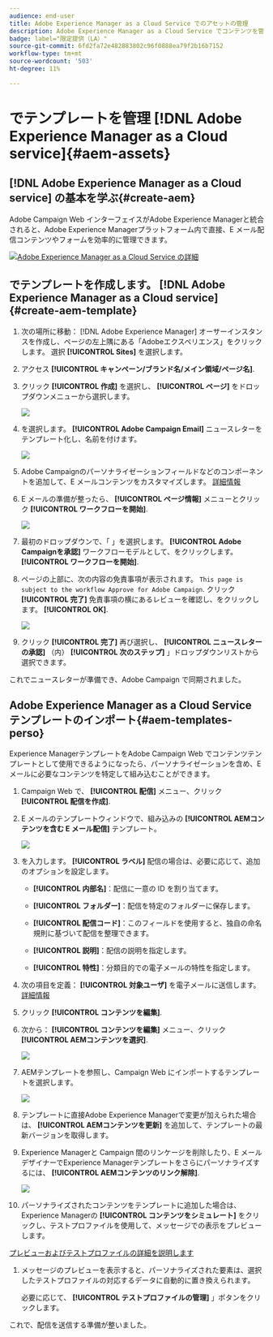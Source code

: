```yaml
---
audience: end-user
title: Adobe Experience Manager as a Cloud Service でのアセットの管理
description: Adobe Experience Manager as a Cloud Service でコンテンツを管理する方法を説明します
badge: label="限定提供（LA）"
source-git-commit: 6fd2fa72e482883802c96f0888ea79f2b16b7152
workflow-type: tm+mt
source-wordcount: '503'
ht-degree: 11%

---
```


# でテンプレートを管理 [!DNL Adobe Experience Manager as a Cloud service]{#aem-assets}

## [!DNL Adobe Experience Manager as a Cloud service] の基本を学ぶ{#create-aem}

Adobe Campaign Web インターフェイスがAdobe Experience Managerと統合されると、Adobe Experience Managerプラットフォーム内で直接、E メール配信コンテンツやフォームを効率的に管理できます。

![](assets/do-not-localize/book.png)[Adobe Experience Manager as a Cloud Service の詳細](https://experienceleague.adobe.com/docs/experience-manager-cloud-service/content/sites/authoring/getting-started/quick-start.html?lang=en)

## でテンプレートを作成します。 [!DNL Adobe Experience Manager as a Cloud service]{#create-aem-template}

1. 次の場所に移動： [!DNL Adobe Experience Manager] オーサーインスタンスを作成し、ページの左上隅にある「Adobeエクスペリエンス」をクリックします。 選択 **[!UICONTROL Sites]** を選択します。

1. アクセス **[!UICONTROL キャンペーン/ブランド名/メイン領域/ページ名]**.

1. クリック **[!UICONTROL 作成]** を選択し、 **[!UICONTROL ページ]** をドロップダウンメニューから選択します。

   ![](assets/aem_1.png)

1. を選択します。 **[!UICONTROL Adobe Campaign Email]** ニュースレターをテンプレート化し、名前を付けます。

   ![](assets/aem_2.png)

1. Adobe Campaignのパーソナライゼーションフィールドなどのコンポーネントを追加して、E メールコンテンツをカスタマイズします。 [詳細情報](https://experienceleague.adobe.com/docs/experience-manager-65/content/sites/authoring/aem-adobe-campaign/campaign.html?lang=en#editing-email-content)

1. E メールの準備が整ったら、 **[!UICONTROL ページ情報]** メニューとクリック **[!UICONTROL ワークフローを開始]**.

   ![](assets/aem_3.png)

1. 最初のドロップダウンで、「 」を選択します。 **[!UICONTROL Adobe Campaignを承認]** ワークフローモデルとして、をクリックします。 **[!UICONTROL ワークフローを開始]**.

1. ページの上部に、次の内容の免責事項が表示されます。 `This page is subject to the workflow Approve for Adobe Campaign`. クリック **[!UICONTROL 完了]** 免責事項の横にあるレビューを確認し、をクリックします。 **[!UICONTROL OK]**.

   ![](assets/aem_4.png)

1. クリック **[!UICONTROL 完了]** 再び選択し、 **[!UICONTROL ニュースレターの承認]** （内） **[!UICONTROL 次のステップ]** 」ドロップダウンリストから選択できます。

これでニュースレターが準備でき、Adobe Campaign で同期されました。

## Adobe Experience Manager as a Cloud Service テンプレートのインポート{#aem-templates-perso}

Experience ManagerテンプレートをAdobe Campaign Web でコンテンツテンプレートとして使用できるようになったら、パーソナライゼーションを含め、E メールに必要なコンテンツを特定して組み込むことができます。

1. Campaign Web で、 **[!UICONTROL 配信]** メニュー、クリック **[!UICONTROL 配信を作成]**.

1. E メールのテンプレートウィンドウで、組み込みの **[!UICONTROL AEMコンテンツを含む E メール配信]** テンプレート。

   ![](assets/aem_5.png)

1. を入力します。 **[!UICONTROL ラベル]** 配信の場合は、必要に応じて、追加のオプションを設定します。

   * **[!UICONTROL 内部名]**：配信に一意の ID を割り当てます。

   * **[!UICONTROL フォルダー]**：配信を特定のフォルダーに保存します。

   * **[!UICONTROL 配信コード]**：このフィールドを使用すると、独自の命名規則に基づいて配信を整理できます。

   * **[!UICONTROL 説明]**：配信の説明を指定します。

   * **[!UICONTROL 特性]**：分類目的での電子メールの特性を指定します。

1. 次の項目を定義： **[!UICONTROL 対象ユーザ]** を電子メールに送信します。 [詳細情報](../email/create-email.md#define-audience)

1. クリック **[!UICONTROL コンテンツを編集]**.

1. 次から： **[!UICONTROL コンテンツを編集]** メニュー、クリック **[!UICONTROL AEMコンテンツを選択]**.

   ![](assets/aem_6.png)

1. AEMテンプレートを参照し、Campaign Web にインポートするテンプレートを選択します。

   ![](assets/aem_8.png)

1. テンプレートに直接Adobe Experience Managerで変更が加えられた場合は、 **[!UICONTROL AEMコンテンツを更新]** を追加して、テンプレートの最新バージョンを取得します。

1. Experience Managerと Campaign 間のリンケージを削除したり、E メールデザイナーでExperience Managerテンプレートをさらにパーソナライズするには、 **[!UICONTROL AEMコンテンツのリンク解除]**.

   ![](assets/aem_9.png)

1. パーソナライズされたコンテンツをテンプレートに追加した場合は、Experience Managerの **[!UICONTROL コンテンツをシミュレート]** をクリックし、テストプロファイルを使用して、メッセージでの表示をプレビューします。

[プレビューおよびテストプロファイルの詳細を説明します](../preview-test/preview-content.md)

1. メッセージのプレビューを表示すると、パーソナライズされた要素は、選択したテストプロファイルの対応するデータに自動的に置き換えられます。

   必要に応じて、 **[!UICONTROL テストプロファイルの管理]** 」ボタンをクリックします。

これで、配信を送信する準備が整いました。

